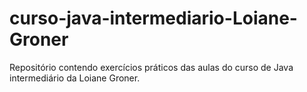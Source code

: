 # curso-java-intermediario-Loiane-Groner
Repositório contendo exercícios práticos das aulas do curso de Java intermediário da Loiane Groner.
